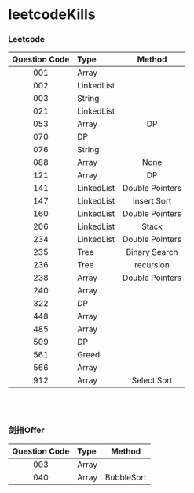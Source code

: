 # leetcodeKills
### Leetcode
|Question Code | Type  | Method |
|:---:|:---|:---:|
|001  |Array|  
|002  |LinkedList|  
|003  |String|  
|021  |LinkedList|  
|053  |Array| DP  
|070  |DP|  
|076  |String|  
|088  |Array| None  
|121  |Array| DP
|141  |LinkedList| Double Pointers
|147  |LinkedList| Insert Sort
|160  |LinkedList| Double Pointers
|206  |LinkedList| Stack  
|234  |LinkedList| Double Pointers
|235  |Tree| Binary Search
|236  |Tree| recursion
|238  |Array| Double Pointers  
|240  |Array|  
|322  |DP| 
|448  |Array| 
|485  |Array| 
|509  |DP|  
|561  |Greed|  
|566  |Array|  
|912  |Array| Select Sort



<br/>  
<br/>  

### 剑指Offer
|Question Code | Type  | Method |
|:---:|:---|:---:|
|003  |Array| 
|040  |Array| BubbleSort